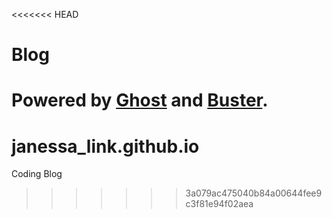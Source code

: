 <<<<<<< HEAD
# Blog
Powered by [Ghost](http://ghost.org) and [Buster](https://github.com/axitkhurana/buster/).
=======
# janessa_link.github.io
Coding Blog
>>>>>>> 3a079ac475040b84a00644fee9c3f81e94f02aea
